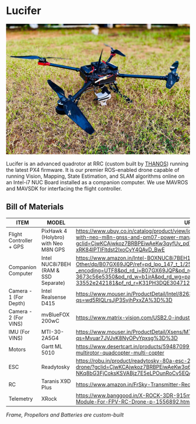 # Lucifer 

![Lucifer](/extras/images/lucifer.jpg)

Lucifer is an advanced quadrotor at RRC (custom built by [THANOS](http://www.thanos.in/)) running the latest PX4 firmware. It is our premier ROS-enabled drone capable of running Vision, Mapping, State Estimation, and SLAM algorithms online on an Intel-i7 NUC Board installed as a companion computer. We use MAVROS and MAVSDK for interfacing the flight controller.   

## Bill of Materials
| ITEM                    | MODEL                                | URL to Buy                                                                                                                                                                                                                                                                                                                                     |
|-------------------------|--------------------------------------|------------------------------------------------------------------------------------------------------------------------------------------------------------------------------------------------------------------------------------------------------------------------------------------------------------------------------------------------|
| Flight Controller + GPS | PixHawk 4 (Holybro) with Neo M8N GPS | https://www.ubuy.co.in/catalog/product/view/id/9750092/s/px4-pixhawk-4-fmuv5-autopilot-with-neo-m8n-gnss-and-pm07-power-manag?gclid=CjwKCAjwkoz7BRBPEiwAeKw3qyfUv_pd7J27nqcVWdVkjb1zOTMWuaf48IK-xRK84IPTIFltdst2IxoCyY4QAvD_BwE                                                                                                                |
| Companion Computer      | Intel NUC8i7BEH (RAM & SSD Separate) | https://www.amazon.in/Intel-BOXNUC8i7BEH1-Canyon-Components-Other/dp/B07GX69JQP/ref=pd_lpo_147_t_1/258-4949731-2074324?_encoding=UTF8&pd_rd_i=B07GX69JQP&pd_rd_r=c0706b6f-285c-457c-a990-3673c56e5350&pd_rd_w=b1jrA&pd_rd_wg=paXKg&pf_rd_p=5a903e39-3cff-40f0-9a69-33552e242181&pf_rd_r=K31PH3DQE304712WM671&psc=1&refRID=K31PH3DQE304712WM671 |
| Camera - 1 (For Depth)  | Intel Realsense D415                 | https://www.mouser.in/ProductDetail/Intel/82635ASRCDVKHV?qs=wd5RIQLrsJjP3SvjhPxxZA%3D%3D                                                                                                                                                                                                                                                       |
| Camera - 2 (For VINS)   | mvBlueFOX 200wC                      | https://www.matrix-vision.com/USB2.0-industrial-camera-mvbluefox.html                                                                                                                                                                                                                                                                          |
| IMU (For VINS)          | MTI-30-2A5G4                         | https://www.mouser.in/ProductDetail/Xsens/MTi-30-2A5G4?qs=Mvuar7JVJvK8NyOPvYpxsg%3D%3D                                                                                                                                                                                                                                                         |
| Motors                  | Gartt ML 5010                        | https://www.desertcart.in/products/59487099-gartt-ml-5010-300-kv-brushless-motor-for-multirotor-quadcopter-multi-copter                                                                                                                                                                                                                        |
| ESC                     | Readytosky                           | https://robu.in/product/readytosky-80a-esc-2-6s-brushless-esc-speed-controller-for-rc-drone/?gclid=CjwKCAjwkoz7BRBPEiwAeKw3q636fROntHcL7_6zartbzgO-NKq8bG3FjCoksKSVABjz7E5eLPOunRoCv5EQAvD_BwE                                                                                                                                                 |
| RC                      | Taranis X9D Plus                     | https://www.amazon.in/FrSky-Transmitter-Receiver-Aluminum-Quadcopters/dp/B073ZKFH6M                                                                                                                                                                                                                                                            |
| Telemetry               | XRock                                | https://www.banggood.in/X-ROCK-3DR-915mhz-1000mw-V5-Bluetooth-Radio-Telemetry-Module-For-FPV-RC-Drone-p-1556892.html                                                                                                                                                                                                                           |
*Frame, Propellors and Batteries are custom-built*
